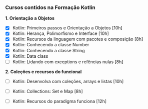 ### **Cursos contidos na Formação Kotlin** ###

**1. Orientação a Objetos**

- [x] Kotlin: Primeiros passos e Orientação a Objetos [10h]
- [x] Kotlin: Herança, Polimorfismo e Interface [10h]
- [x] Kotlin: Recursos da linguagem com pacotes e composição [8h]
- [x] Kotlin: Conhecendo a classe Number
- [x] Kotlin: Conhecendo a classe String
- [x] Kotlin: Data class
- [ ] Kotlin: Lidando com exceptions e refências nulas [8h]

 **2. Coleções e recursos do funcional**

- [ ] Kotlin: Desenvolva com coleções, arrays e listas [10h]

- [ ] Kotlin: Collections: Set e Map [8h]

- [ ] Kotlin: Recursos do paradigma funciona [12h]
